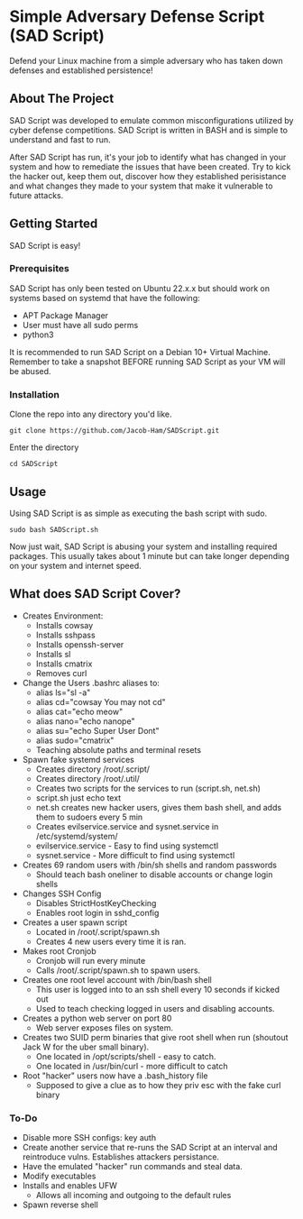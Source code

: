 # Simple Adversary Defense Script (SAD Script)

Defend your Linux machine from a simple adversary who has taken down defenses and established persistence!

## About The Project 

SAD Script was developed to emulate common misconfigurations utilized by cyber defense competitions. SAD Script is written in BASH and is simple to understand and fast to run.

After SAD Script has run, it's your job to identify what has changed in your system and how to remediate the issues that have been created. Try to kick the hacker out, keep them out, discover how they established perisistance and what changes they made to your system that make it vulnerable to future attacks.


## Getting Started 

SAD Script is easy!

### Prerequisites

SAD Script has only been tested on Ubuntu 22.x.x but should work on systems based on systemd that have the following:
- APT Package Manager
- User must have all sudo perms 
- python3

It is recommended to run SAD Script on a Debian 10+ Virtual Machine. Remember to take a snapshot BEFORE running SAD Script as your VM will be abused. 


### Installation 

Clone the repo into any directory you'd like. 
```
git clone https://github.com/Jacob-Ham/SADScript.git
```

Enter the directory
```
cd SADScript
```
## Usage 

Using SAD Script is as simple as executing the bash script with sudo. 

```
sudo bash SADScript.sh
```

Now just wait, SAD Script is abusing your system and installing required packages. This usually takes about 1 minute but can take longer depending on your system and internet speed.

## What does SAD Script Cover? 


-  Creates Environment:
	  - Installs cowsay
	  - Installs sshpass
	  - Installs openssh-server
	  - Installs sl
	  - Installs cmatrix
	  - Removes curl
-  Change the Users .bashrc aliases to:
	- alias ls="sl -a"
	- alias cd="cowsay You may not cd"
	- alias cat="echo meow"
	- alias nano="echo nanope"
	- alias su="echo Super User Dont"
	- alias sudo="cmatrix"
	- Teaching absolute paths and terminal resets
- Spawn fake systemd services 
	- Creates directory /root/.script/
	- Creates directory /root/.util/
	- Creates two scripts for the services to run (script.sh, net.sh)
	- script.sh just echo text
	- net.sh creates new hacker users, gives them bash shell, and adds them to sudoers every 5 min
	- Creates evilservice.service and sysnet.service in /etc/systemd/system/
	- evilservice.service - Easy to find using systemctl 
	- sysnet.service - More difficult to find using systemctl
-  Creates 69 random users with /bin/sh shells and random passwords 
	- Should teach bash oneliner to disable accounts or change login shells
- Changes SSH Config 
	- Disables StrictHostKeyChecking 
	- Enables root login in sshd_config
- Creates a user spawn script 
	- Located in /root/.script/spawn.sh 
	- Creates 4 new users every time it is ran. 
- Makes root Cronjob 
	- Cronjob will run every minute 
	- Calls /root/.script/spawn.sh to spawn users. 
- Creates one root level account with /bin/bash shell
	- This user is logged into to an ssh shell every 10 seconds if kicked out 
	- Used to teach checking logged in users and disabling accounts. 
- Creates a python web server on port 80
	- Web server exposes files on system. 
- Creates two SUID perm binaries that give root shell when run (shoutout Jack W for the uber small binary). 
	- One located in /opt/scripts/shell - easy to catch. 
	- One located in /usr/bin/curl - more difficult to catch
- Root "hacker" users now have a .bash_history file
	- Supposed to give a clue as to how they priv esc with the fake curl binary

### To-Do
- Disable more SSH configs: key auth
- Create another service that re-runs the SAD Script at an interval and reintroduce vulns. Establishes attackers persistance. 
- Have the emulated "hacker" run commands and steal data. 
- Modify executables 
- Installs and enables UFW
	- Allows all incoming and outgoing to the default rules
- Spawn reverse shell 
